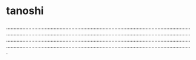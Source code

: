 # tanoshi

.................................................................................................................................................................................................................................................................................................................................................................................................................................................................................................................